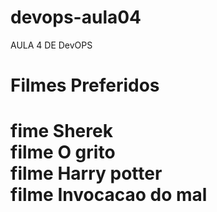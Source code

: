 # devops-aula04
AULA 4 DE DevOPS
<h1> Filmes Preferidos <h1>
  fime Sherek <br>
  filme O grito <br>
  filme Harry potter <br>
  filme Invocacao do mal

